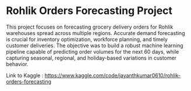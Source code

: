 # Rohlik Orders Forecasting Project
This project focuses on forecasting grocery delivery orders for Rohlik warehouses spread
across multiple regions. Accurate demand forecasting is crucial for inventory optimization,
workforce planning, and timely customer deliveries. The objective was to build a robust machine learning pipeline capable of predicting order volumes for the next 60 days, while capturing seasonal, regional, and holiday-based variations in customer behavior.

Link to Kaggle : https://www.kaggle.com/code/jayanthkumar0610/rohlik-orders-forecasting


